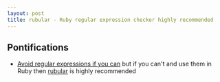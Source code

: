```yaml
---
layout: post
title: rubular - Ruby regular expression checker highly recommended
---
```


## Pontifications

* [Avoid regular expressions if you can](http://rolandtanglao.com/2017/05/21/p1-regular-expressions-dont-use-them/) but if you can't and use them in Ruby then [rubular](http://rubular.com/) is highly recommended